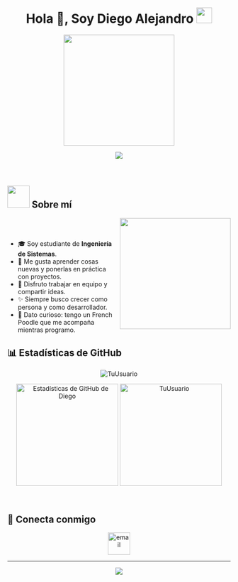 
<h1 align="center">Hola 👋, Soy Diego Alejandro <img src="https://media.giphy.com/media/hvRJCLFzcasrR4ia7z/giphy.gif" width="35"></h1>

<p align="center">
  <img src="https://media3.giphy.com/media/v1.Y2lkPTc5MGI3NjExcW02bWhra28zcG9wMTRwMjVuMWRiMXM5cnZmMjU3NzdiM3FldnU4YiZlcD12MV9pbnRlcm5hbF9naWZfYnlfaWQmY3Q9Zw/uYh2E1meNXAFa/giphy.gif" width="250">
</p>

<p align="center">
  <a href="https://github.com/DenverCoder1/readme-typing-svg"><img src="https://readme-typing-svg.herokuapp.com?font=Time+New+Roman&color=FF0000&size=25&center=true&vCenter=true&width=600&height=100&lines=Estudiante+de+Ingeniería+de+Sistemas;Apasionado+por+la+Tecnología;Me+gusta+aprender+y+crear+proyectos;Siempre+buscando+mejorar"></a>
</p>

<br>

## <picture><img src = "https://github.com/7oSkaaa/7oSkaaa/blob/main/Images/about_me.gif?raw=true" width = 50px></picture> Sobre mí

<picture> <img align="right" src="https://github.com/7oSkaaa/7oSkaaa/blob/main/Images/Right_Side.gif?raw=true" width = 250px></picture>

<br><br>

- 🎓 Soy estudiante de **Ingeniería de Sistemas**.  
- 🚀 Me gusta aprender cosas nuevas y ponerlas en práctica con proyectos.  
- 🤝 Disfruto trabajar en equipo y compartir ideas.  
- ✨ Siempre busco crecer como persona y como desarrollador.  
- 🐶 Dato curioso: tengo un French Poodle que me acompaña mientras programo.  



## 📊 Estadísticas de GitHub

<p align="center"><img src="https://github-readme-streak-stats.herokuapp.com/?user=TuUsuario&theme=tokyonight_duo" alt="TuUsuario" /></p>

<p align="center">
    <a href="https://github.com/anuraghazra/github-readme-stats">
	    <img alt="Estadísticas de GitHub de Diego" src="https://github-readme-stats.vercel.app/api?username=TuUsuario&show_icons=true&count_private=true&locale=es&theme=tokyonight&layout=compact" height="230px"/></a>
	  <img src="https://github-readme-stats.vercel.app/api/top-langs?username=TuUsuario&langs_count=10&show_icons=true&locale=es&theme=tokyonight" alt="TuUsuario" height="230px"/>
</p>

<br>

## 🤝 Conecta conmigo  

<p align="center">
<a href="mailto:diegoalejandro990420@gmail.com" target="blank"><img align="center" src="https://user-images.githubusercontent.com/88904952/234982627-019fd336-6248-453c-9b05-97c13fd1d207.png" alt="email" height="50" width="50" /></a>
</p>

---

<p align="center">
  <img src="https://capsule-render.vercel.app/api?type=waving&color=gradient&height=65&section=footer"/>
</p>
